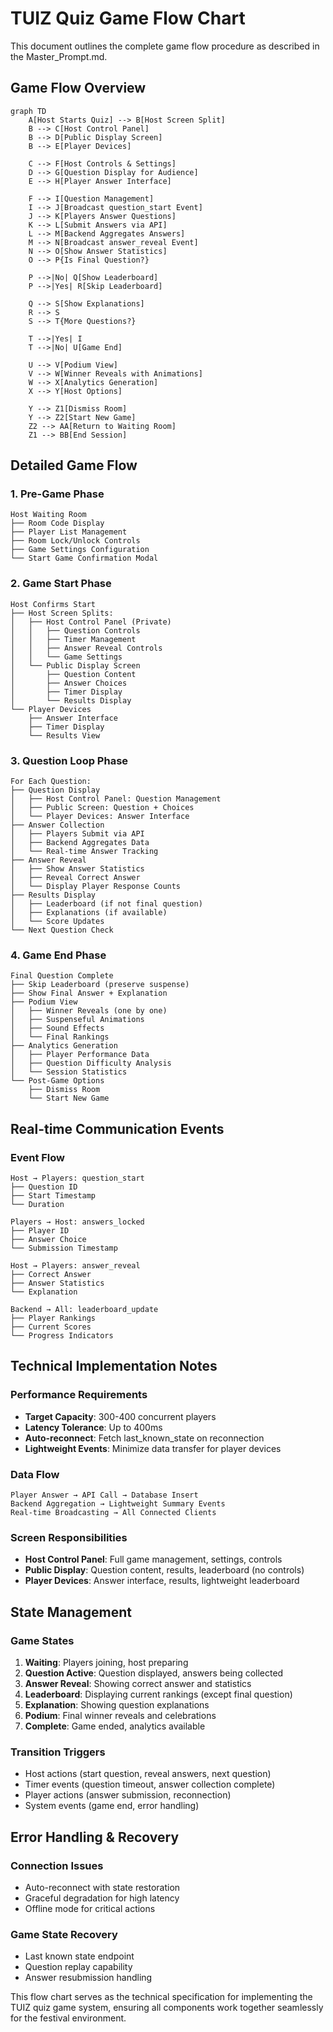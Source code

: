 # TUIZ Quiz Game Flow Chart

This document outlines the complete game flow procedure as described in the Master_Prompt.md.

## Game Flow Overview

```mermaid
graph TD
    A[Host Starts Quiz] --> B[Host Screen Split]
    B --> C[Host Control Panel]
    B --> D[Public Display Screen]
    B --> E[Player Devices]

    C --> F[Host Controls & Settings]
    D --> G[Question Display for Audience]
    E --> H[Player Answer Interface]

    F --> I[Question Management]
    I --> J[Broadcast question_start Event]
    J --> K[Players Answer Questions]
    K --> L[Submit Answers via API]
    L --> M[Backend Aggregates Answers]
    M --> N[Broadcast answer_reveal Event]
    N --> O[Show Answer Statistics]
    O --> P{Is Final Question?}

    P -->|No| Q[Show Leaderboard]
    P -->|Yes| R[Skip Leaderboard]

    Q --> S[Show Explanations]
    R --> S
    S --> T{More Questions?}

    T -->|Yes| I
    T -->|No| U[Game End]

    U --> V[Podium View]
    V --> W[Winner Reveals with Animations]
    W --> X[Analytics Generation]
    X --> Y[Host Options]

    Y --> Z1[Dismiss Room]
    Y --> Z2[Start New Game]
    Z2 --> AA[Return to Waiting Room]
    Z1 --> BB[End Session]
```

## Detailed Game Flow

### 1. Pre-Game Phase

```
Host Waiting Room
├── Room Code Display
├── Player List Management
├── Room Lock/Unlock Controls
├── Game Settings Configuration
└── Start Game Confirmation Modal
```

### 2. Game Start Phase

```
Host Confirms Start
├── Host Screen Splits:
│   ├── Host Control Panel (Private)
│   │   ├── Question Controls
│   │   ├── Timer Management
│   │   ├── Answer Reveal Controls
│   │   └── Game Settings
│   └── Public Display Screen
│       ├── Question Content
│       ├── Answer Choices
│       ├── Timer Display
│       └── Results Display
└── Player Devices
    ├── Answer Interface
    ├── Timer Display
    └── Results View
```

### 3. Question Loop Phase

```
For Each Question:
├── Question Display
│   ├── Host Control Panel: Question Management
│   ├── Public Screen: Question + Choices
│   └── Player Devices: Answer Interface
├── Answer Collection
│   ├── Players Submit via API
│   ├── Backend Aggregates Data
│   └── Real-time Answer Tracking
├── Answer Reveal
│   ├── Show Answer Statistics
│   ├── Reveal Correct Answer
│   └── Display Player Response Counts
├── Results Display
│   ├── Leaderboard (if not final question)
│   ├── Explanations (if available)
│   └── Score Updates
└── Next Question Check
```

### 4. Game End Phase

```
Final Question Complete
├── Skip Leaderboard (preserve suspense)
├── Show Final Answer + Explanation
├── Podium View
│   ├── Winner Reveals (one by one)
│   ├── Suspenseful Animations
│   ├── Sound Effects
│   └── Final Rankings
├── Analytics Generation
│   ├── Player Performance Data
│   ├── Question Difficulty Analysis
│   └── Session Statistics
└── Post-Game Options
    ├── Dismiss Room
    └── Start New Game
```

## Real-time Communication Events

### Event Flow

```
Host → Players: question_start
├── Question ID
├── Start Timestamp
└── Duration

Players → Host: answers_locked
├── Player ID
├── Answer Choice
└── Submission Timestamp

Host → Players: answer_reveal
├── Correct Answer
├── Answer Statistics
└── Explanation

Backend → All: leaderboard_update
├── Player Rankings
├── Current Scores
└── Progress Indicators
```

## Technical Implementation Notes

### Performance Requirements

- **Target Capacity**: 300-400 concurrent players
- **Latency Tolerance**: Up to 400ms
- **Auto-reconnect**: Fetch last_known_state on reconnection
- **Lightweight Events**: Minimize data transfer for player devices

### Data Flow

```
Player Answer → API Call → Database Insert
Backend Aggregation → Lightweight Summary Events
Real-time Broadcasting → All Connected Clients
```

### Screen Responsibilities

- **Host Control Panel**: Full game management, settings, controls
- **Public Display**: Question content, results, leaderboard (no controls)
- **Player Devices**: Answer interface, results, lightweight leaderboard

## State Management

### Game States

1. **Waiting**: Players joining, host preparing
2. **Question Active**: Question displayed, answers being collected
3. **Answer Reveal**: Showing correct answer and statistics
4. **Leaderboard**: Displaying current rankings (except final question)
5. **Explanation**: Showing question explanations
6. **Podium**: Final winner reveals and celebrations
7. **Complete**: Game ended, analytics available

### Transition Triggers

- Host actions (start question, reveal answers, next question)
- Timer events (question timeout, answer collection complete)
- Player actions (answer submission, reconnection)
- System events (game end, error handling)

## Error Handling & Recovery

### Connection Issues

- Auto-reconnect with state restoration
- Graceful degradation for high latency
- Offline mode for critical actions

### Game State Recovery

- Last known state endpoint
- Question replay capability
- Answer resubmission handling

This flow chart serves as the technical specification for implementing the TUIZ quiz game system, ensuring all components work together seamlessly for the festival environment.
